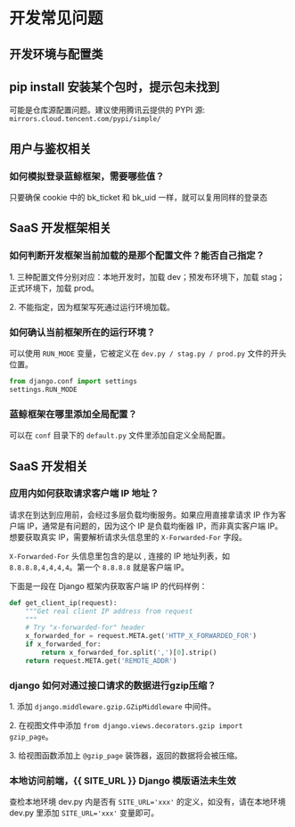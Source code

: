 # 开发常见问题

## 开发环境与配置类

## pip install 安装某个包时，提示包未找到
可能是仓库源配置问题。建议使用腾讯云提供的 PYPI 源: `mirrors.cloud.tencent.com/pypi/simple/`

## 用户与鉴权相关

### 如何模拟登录蓝鲸框架，需要哪些值？
只要确保 cookie 中的 bk_ticket 和 bk_uid 一样，就可以复用同样的登录态

## SaaS 开发框架相关

### 如何判断开发框架当前加载的是那个配置文件？能否自己指定？
1\. 三种配置文件分别对应：本地开发时，加载 dev；预发布环境下，加载 stag；正式环境下，加载 prod。

2\. 不能指定，因为框架写死通过运行环境加载。

### 如何确认当前框架所在的运行环境？
可以使用 `RUN_MODE` 变量，它被定义在 `dev.py / stag.py / prod.py` 文件的开头位置。
```python
from django.conf import settings
settings.RUN_MODE
```

### 蓝鲸框架在哪里添加全局配置？
可以在 `conf` 目录下的 `default.py` 文件里添加自定义全局配置。

## SaaS 开发相关

### 应用内如何获取请求客户端 IP 地址？
请求在到达到应用前，会经过多层负载均衡服务。如果应用直接拿请求 IP 作为客户端 IP，通常是有问题的，因为这个 IP 是负载均衡器 IP，而非真实客户端 IP。想要获取真实 IP，需要解析请求头信息里的 `X-Forwarded-For` 字段。

`X-Forwarded-For` 头信息里包含的是以 , 连接的 IP 地址列表，如 `8.8.8.8,4,4,4,4`。第一个 `8.8.8.8` 就是客户端 IP。

下面是一段在 Django 框架内获取客户端 IP 的代码样例：
```python
def get_client_ip(request):
    """Get real client IP address from request
    """
    # Try "x-forwarded-for" header
    x_forwarded_for = request.META.get('HTTP_X_FORWARDED_FOR')
    if x_forwarded_for:
        return x_forwarded_for.split(',')[0].strip()
    return request.META.get('REMOTE_ADDR')
```

### django 如何对通过接口请求的数据进行gzip压缩？
1\. 添加 `django.middleware.gzip.GZipMiddleware` 中间件。

2\. 在视图文件中添加 `from django.views.decorators.gzip import gzip_page`。

3\. 给视图函数添加上 `@gzip_page` 装饰器，返回的数据将会被压缩。

### 本地访问前端，{{ SITE_URL }} Django 模版语法未生效
查检本地环境 dev.py 内是否有 `SITE_URL='xxx'` 的定义，如没有，请在本地环境 dev.py 里添加 `SITE_URL='xxx'` 变量即可。
